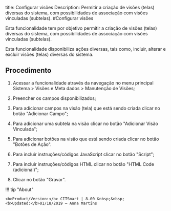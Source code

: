 title: Configurar visões
Description: Permitir a criação de visões (telas) diversas do sistema, com possibilidades de associação com visões vinculadas (subtelas).
#Configurar visões

Esta funcionalidade tem por objetivo permitir a criação de visões (telas)
diversas do sistema, com possibilidades de associação com visões vinculadas
(subtelas).

Esta funcionalidade disponibiliza ações diversas, tais como, incluir, alterar e
excluir visões (telas) diversas do sistema.

Procedimento
----------------

1.  Acessar a funcionalidade através da navegação no menu principal Sistema \>
    Visões e Meta dados \> Manutenção de Visões;

2.  Preencher os campos disponibilizados;

3.  Para adicionar campos na visão (tela) que está sendo criada clicar no botão
    "Adicionar Campo";

4.  Para adicionar uma subtela na visão clicar no botão "Adicionar Visão
    Vinculada";

5.  Para adicionar botões na visão que está sendo criada clicar no botão "Botões
    de Ação".

6.  Para incluir instruções/códigos JavaScript clicar no botão "Script";

7.  Para incluir instruções/códigos HTML clicar no botão "HTML Code
    (adicional)";

8.  Clicar no botão "Gravar".


!!! tip "About"

    <b>Product/Version:</b> CITSmart | 8.00 &nbsp;&nbsp;
    <b>Updated:</b>01/18/2019 – Anna Martins

